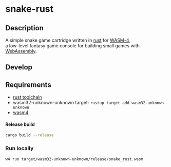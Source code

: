 # snake-rust

## Description

A simple snake game cartridge written in [rust](https://www.rust-lang.org/) for [WASM-4](https://wasm4.org/),<br>
a low-level fantasy game console for building small games with [WebAssembly](https://webassembly.org/).

## Develop

## Requirements

- [rust toolchain](https://www.rust-lang.org/tools/install)
- wasm32-unknown-unknown target: `rustup target add wasm32-unknown-unknown`
- [wasm4](https://wasm4.org/docs/getting-started/setup)

#### Release build

```bash
cargo build --release
```

### Run locally

```bash
w4 run target/wasm32-unknown-unknown/release/snake_rust.wasm
```
